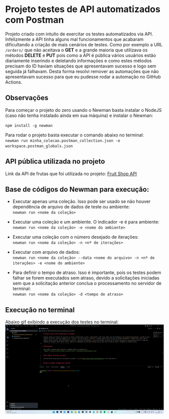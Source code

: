 # Projeto testes de API automatizados com Postman

Projeto criado com intuíto de exercitar os testes automatizados via API. Infelizmente a API tinha alguns mal funcionamentos que acabaram dificultando a criação de mais cenários de testes. Como por exemplo a URL `/orders/` que não aceitava o **GET** e a grande maioria que utilizava os métodos **DELETE** e **PUT** pois como a API é pública vários usuários estão diariamente inserindo e deletando informações e como estes métodos precisam do ID haviam situações que apresentavam sucesso e logo sem seguida já falhavam. Desta forma resolvi remover as automações que não apresentavam sucesso para que eu pudesse rodar a automação no GitHub Actions.

## Observações

Para começar o projeto do zero usando o Newman basta instalar o NodeJS (caso não tenha instalado ainda em sua máquina) e instalar o Newman:<br>

`npm install -g newman`

Para rodar o projeto basta executar o comando abaixo no terminal:<br>
`newman run minha_colecao.postman_collection.json -e workspace.postman_globals.json`

## API pública utilizada no projeto

Link da API de frutas que foi utilizada no projeto: <a href="https://api.predic8.de/shop/docs#/">Fruit Shop API</a>

## Base de códigos do Newman para execução:

 - Executar apenas uma coleção. Isso pode ser usado se não houver dependência de arquivo de dados de teste ou ambiente:<br>
`newman run <nome da coleção>`

- Executar uma coleção e um ambiente. O indicador -e é para ambiente:<br>
`newman run <nome da coleção> -e <nome do ambiente>`

- Executar uma coleção com o número desejado de iterações:<br>
`newman run <nome da coleção> -n <nº de iterações>`

 - Executar com arquivo de dados:<br>
`newman run <nome da coleção> --data <nome do arquivo> -n <nº de iterações> -e <nome do ambiente>`

- Para definir o tempo de atraso. Isso é importante, pois os testes podem falhar se forem executados sem atraso, devido a solicitações iniciadas sem que a solicitação anterior conclua o processamento no servidor de terminal:<br>
`newman run <nome da coleção> -d <tempo de atraso>`

## Execução no terminal

Abaixo gif exibindo a execução dos testes no terminal:<br>
![gif](./images/execucao-testes.gif "Exibindo execução dos testes no terminal")
